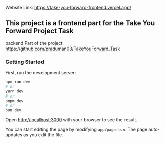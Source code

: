 Website Link: https://take-you-forward-frontend.vercel.app/

## This project is a frontend part for the Take You Forward Project Task
backend Part of the project: https://github.com/praduman03/TakeYouForward_Task

### Getting Started

First, run the development server:

```bash
npm run dev
# or
yarn dev
# or
pnpm dev
# or
bun dev
```

Open [http://localhost:3000](http://localhost:3000) with your browser to see the result.

You can start editing the page by modifying `app/page.tsx`. The page auto-updates as you edit the file.

